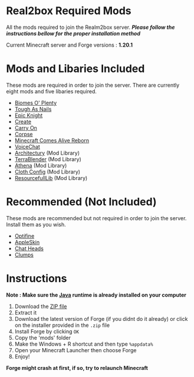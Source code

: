 # Real2box Required Mods 
All the mods required to join the Realm2box server. ***Please follow the instructions bellow for the proper installation method***

Current Minecraft server and Forge versions : **1.20.1**

# Mods and Libaries Included
These mods are required in order to join the server. There are currently eight mods and five libaries required. 
* [Biomes O' Plenty](https://www.curseforge.com/minecraft/mc-mods/biomes-o-plenty)
* [Tough As Nails](https://www.curseforge.com/minecraft/mc-mods/tough-as-nails)
* [Epic Knight](https://www.curseforge.com/minecraft/mc-mods/epic-knights-armor-and-weapons)
* [Create](https://www.curseforge.com/minecraft/mc-mods/create) 
* [Carry On](https://legacy.curseforge.com/minecraft/mc-mods/carry-on)
* [Corpse](https://legacy.curseforge.com/minecraft/mc-mods/corpse)
* [Minecraft Comes Alive Reborn](https://www.curseforge.com/minecraft/mc-mods/minecraft-comes-alive-reborn)
* [VoiceChat](https://www.curseforge.com/minecraft/mc-mods/simple-voice-chat)
* [Architectury](https://www.curseforge.com/minecraft/mc-mods/architectury-api/files) (Mod Library)
* [TerraBlender](https://www.curseforge.com/minecraft/mc-mods/terrablender) (Mod Library)
* [Athena](https://www.curseforge.com/minecraft/mc-mods/athena/files/4621937) (Mod Library)
* [Cloth Config](https://www.curseforge.com/minecraft/mc-mods/cloth-config) (Mod Library)
* [ResourcefullLib](https://www.curseforge.com/minecraft/mc-mods/resourceful-lib) (Mod Library)

# Recommended (Not Included) 
These mods are recommended but not required in order to join the server. Install them as you wish. 

* [Optifine](https://www.optifine.net/home)
* [AppleSkin](https://www.curseforge.com/minecraft/mc-mods/appleskin)
* [Chat Heads](https://www.curseforge.com/minecraft/mc-mods/chat-heads)
* [Clumps](https://legacy.curseforge.com/minecraft/mc-mods/clumps) 

# Instructions  

**Note : Make sure the [Java](https://www.java.com/download/ie_manual.jsp) runtime is already installed on your computer**

1. Download the [ZIP file](https://github.com/bossmosk/R2B_Mods/archive/refs/heads/main.zip)
2. Extract it
3. Download the latest version of Forge (if you didnt do it already) or click on the installer provided in the ```.zip``` file
4. Install Forge by clicking ```OK```
5. Copy the 'mods' folder 
6. Make the Windows + R shortcut and then type ```%appdata%```
7. Open your Minecraft Launcher then choose Forge
8. Enjoy!

**Forge might crash at first, if so, try to relaunch Minecraft**
